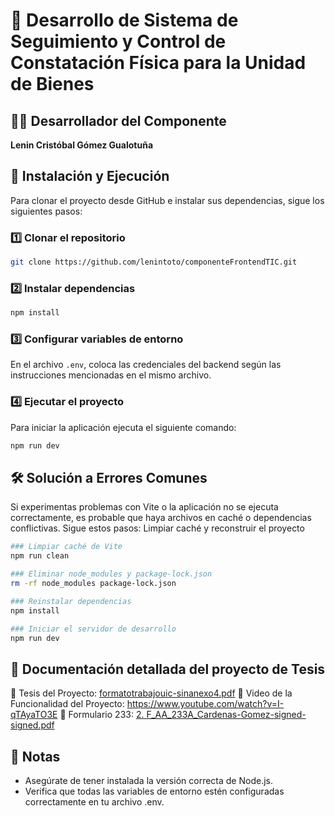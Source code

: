 # 📌 Desarrollo de Sistema de Seguimiento y Control de Constatación Física para la Unidad de Bienes

## 👨‍💻 Desarrollador del Componente
**Lenin Cristóbal Gómez Gualotuña**

## 🚀 Instalación y Ejecución
Para clonar el proyecto desde GitHub e instalar sus dependencias, sigue los siguientes pasos:

### 1️⃣ Clonar el repositorio
```bash
git clone https://github.com/lenintoto/componenteFrontendTIC.git

```

### 2️⃣ Instalar dependencias
```bash
npm install
```

### 3️⃣ Configurar variables de entorno
En el archivo `.env`, coloca las credenciales del backend según las instrucciones mencionadas en el mismo archivo.

### 4️⃣ Ejecutar el proyecto
Para iniciar la aplicación ejecuta el siguiente comando:
```bash
npm run dev
```

## 🛠 Solución a Errores Comunes
Si experimentas problemas con Vite o la aplicación no se ejecuta correctamente, es probable que haya archivos en caché o dependencias conflictivas. Sigue estos pasos:
Limpiar caché y reconstruir el proyecto

```bash
### Limpiar caché de Vite
npm run clean

### Eliminar node_modules y package-lock.json
rm -rf node_modules package-lock.json

### Reinstalar dependencias
npm install

### Iniciar el servidor de desarrollo
npm run dev
```

## 📂 Documentación detallada del proyecto de Tesis
🔹 Tesis del Proyecto: [formatotrabajouic-sinanexo4.pdf](https://github.com/user-attachments/files/18629858/formatotrabajouic-sinanexo4.pdf)
🔹 Video de la Funcionalidad del Proyecto: https://www.youtube.com/watch?v=I-qTAyaTO3E
🔹 Formulario 233: [2. F_AA_233A_Cardenas-Gomez-signed-signed.pdf](https://github.com/user-attachments/files/18630268/2.F_AA_233A_Cardenas-Gomez-signed-signed.pdf)



## 📝 Notas
- Asegúrate de tener instalada la versión correcta de Node.js.
- Verifica que todas las variables de entorno estén configuradas correctamente en tu archivo .env.


